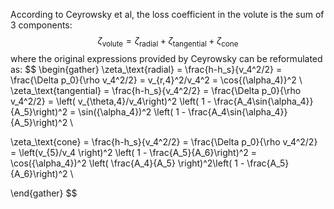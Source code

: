 
According to Ceyrowsky et al, the loss coefficient in the volute is the sum of 3 components:
$$ \zeta_\text{volute} = \zeta_\text{radial} + \zeta_\text{tangential} + \zeta_\text{cone}$$
where the original expressions provided by Ceyrowsky can be reformulated as:
$$
\begin{gather}
\zeta_\text{radial} = \frac{h-h_s}{v_4^2/2} = \frac{\Delta p_0}{\rho v_4^2/2} = v_{r,4}^2/v_4^2 = \cos{(\alpha_4)}^2 \\
\zeta_\text{tangential} = \frac{h-h_s}{v_4^2/2} = \frac{\Delta p_0}{\rho v_4^2/2} = \left( v_{\theta,4}/v_4\right)^2 \left( 1 - \frac{A_4\sin{\alpha_4}}{A_5}\right)^2 = \sin({\alpha_4})^2 \left( 1 - \frac{A_4\sin{\alpha_4}}{A_5}\right)^2 \\

\zeta_\text{cone} = \frac{h-h_s}{v_4^2/2} = \frac{\Delta p_0}{\rho v_4^2/2} = \left(v_{5}/v_4 \right)^2 \left( 1 - \frac{A_5}{A_6}\right)^2 = \cos({\alpha_4})^2 \left( \frac{A_4}{A_5} \right)^2\left( 1 - \frac{A_5}{A_6}\right)^2 \\


\end{gather}
$$


